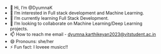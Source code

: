 - 👋 Hi, I’m @DyumnaK
- 👀 I’m interested in Full stack development and Machine Learning.
- 🌱 I’m currently learning Full Stack Development.
- 💞️ I’m looking to collaborate on Machine Learning/Deep Learning projects.
- 📫 How to reach me email - dyumna.karthikeyan2023@vitstudent.ac.in
- 😄 Pronouns: she/her
- ⚡ Fun fact: I loveee musicc!!

<!---
DyumnaK/DyumnaK is a ✨ special ✨ repository because its `README.md` (this file) appears on your GitHub profile.
You can click the Preview link to take a look at your changes.
--->
